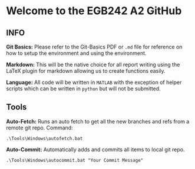 # Welcome to the EGB242 A2 GitHub

## INFO

**Git Basics:** Please refer to the Git-Basics PDF or `.md` file for reference on how to setup the environment and using the environment.

**Markdown:** This will be the native choice for all report writing using the LaTeX plugin for markdown allowing us to create functions easily.

**Language:** All code will be written in `MATLAB` with the exception of helper scripts which can be written in `python` but will not be submitted.

## Tools

**Auto-Fetch:** Runs an auto fetch to get all the new branches and refs from a remote git repo.
Command:
```shell
.\Tools\Windows\autofetch.bat
```
**Auto-Commit:** Automatically adds and commits all items to local git repo.
```shell
.\Tools\Windows\autocommit.bat "Your Commit Message"
```
